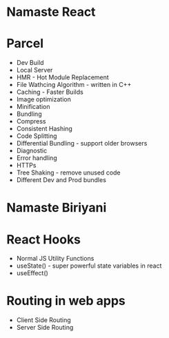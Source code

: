 # Namaste React

# Parcel 
 - Dev Build 
 - Local Server
 - HMR - Hot Module Replacement
 - File Wathcing Algorithm - written in C++
 - Caching - Faster Builds
 - Image optimization
 - Minification 
 - Bundling
 - Compress
 - Consistent Hashing
 - Code Splitting
 - Differential Bundling - support older browsers
 - Diagnostic 
 - Error handling
 - HTTPs
 - Tree Shaking - remove unused code 
 - Different Dev and Prod bundles
 
 # Namaste Biriyani

 # React Hooks 
  - Normal JS Utility Functions 
  - useState() - super powerful state variables in react 
  - useEffect()


# Routing in web apps
- Client Side Routing
- Server Side Routing